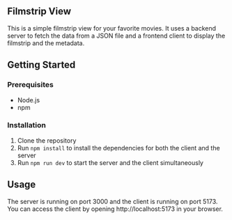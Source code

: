 ## Filmstrip View

This is a simple filmstrip view for your favorite movies. It uses a backend server to fetch the data from a JSON file and a frontend client to display the filmstrip and the metadata.

## Getting Started

### Prerequisites

- Node.js
- npm

### Installation

1. Clone the repository
2. Run `npm install` to install the dependencies for both the client and the server
4. Run `npm run dev` to start the server and the client simultaneously

## Usage

The server is running on port 3000 and the client is running on port 5173. You can access the client by opening http://localhost:5173 in your browser.